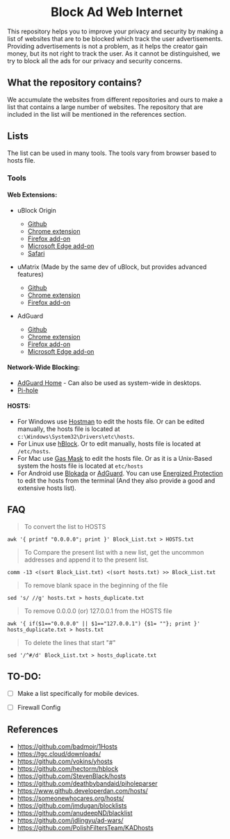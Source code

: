 <center> <h1> Block Ad Web Internet </h1> </center>


This repository helps you to improve your privacy and security by making a list of websites that are to be blocked which track the user advertisements. Providing advertisements is not a problem, as it helps the creator gain money, but its not right to track the user. As it cannot be distinguished, we try to block all the ads for our privacy and security concerns.

## What the repository contains?

We accumulate the websites from different repositories and ours to make a list that contains a large number of websites. The repository that are included in the list will be mentioned in the references section.

## Lists

The list can be used in many tools. The tools vary from browser based to hosts file.

### Tools

#### Web Extensions:

* uBlock Origin
  * [Github](https://github.com/gorhill/uBlock)
  * [Chrome extension](https://chrome.google.com/webstore/detail/ublock-origin/cjpalhdlnbpafiamejdnhcphjbkeiagm)
  * [Firefox add-on](https://addons.mozilla.org/addon/ublock-origin/)
  * [Microsoft Edge add-on](https://microsoftedge.microsoft.com/addons/detail/odfafepnkmbhccpbejgmiehpchacaeak)
  * [Safari](https://github.com/el1t/uBlock-Safari#ublock-originfor-safari)

* uMatrix (Made by the same dev of uBlock, but provides advanced features)
  * [Github](https://github.com/gorhill/uMatrix)
  * [Chrome extension](https://chrome.google.com/webstore/detail/%C2%B5matrix/ogfcmafjalglgifnmanfmnieipoejdcf)
  * [Firefox add-on](https://addons.mozilla.org/firefox/addon/umatrix/)

* AdGuard
  * [Github](https://github.com/AdguardTeam/AdguardBrowserExtension)
  * [Chrome extension](https://chrome.google.com/webstore/detail/adguard-adblocker/bgnkhhnnamicmpeenaelnjfhikgbkllg)
  * [Firefox add-on](https://addons.mozilla.org/en-GB/firefox/addon/adguard-adblocker/)
  * [Microsoft Edge add-on](https://microsoftedge.microsoft.com/addons/detail/pdffkfellgipmhklpdmokmckkkfcopbh)


#### Network-Wide Blocking:

* [AdGuard Home](https://adguard.com/en/adguard-home/overview.html) - Can also be used as system-wide in desktops.
* [Pi-hole](https://pi-hole.net/)

#### HOSTS:

* For Windows use [Hostman](http://www.abelhadigital.com/hostsman/) to edit the hosts file. Or can be edited manually, the hosts file is located at `c:\Windows\System32\Drivers\etc\hosts`.
* For Linux use [hBlock](https://github.com/hectorm/hBlock). Or to edit manually, hosts file is located at `/etc/hosts`.
* For Mac use [Gas Mask](https://github.com/2ndalpha/gasmask) to edit the hosts file. Or as it is a Unix-Based system the hosts file is located at `etc/hosts`
* For Android use [Blokada](https://github.com/blokadaorg/blokada) or [AdGuard](https://adguard.com/en/adguard-android/overview.html). You can use [Energized Protection](https://energized.pro/) to edit the hosts from the terminal (And they also provide a good and extensive hosts list).

## FAQ

> To convert the list to HOSTS

```
awk '{ printf "0.0.0.0"; print }' Block_List.txt > HOSTS.txt
```

> To Compare the present list with a new list, get the uncommon addresses and append it to the present list.

```
comm -13 <(sort Block_List.txt) <(sort hosts.txt) >> Block_List.txt
```

> To remove blank space in the beginning of the file

```
sed 's/ //g' hosts.txt > hosts_duplicate.txt
```

> To remove 0.0.0.0 (or) 127.0.0.1 from the HOSTS file

```
awk '{ if($1=="0.0.0.0" || $1=="127.0.0.1") {$1= ""}; print }' hosts_duplicate.txt > hosts.txt
```

> To delete the lines that start "#"

```
sed '/^#/d' Block_List.txt > hosts_duplicate.txt
```

## TO-DO:
- [ ] Make a list specifically for mobile devices.
- [ ] Firewall Config


## References
* https://github.com/badmojr/1Hosts
* https://tgc.cloud/downloads/
* https://github.com/vokins/yhosts
* https://github.com/hectorm/hblock
* https://github.com/StevenBlack/hosts
* https://github.com/deathbybandaid/piholeparser
* https://www.github.developerdan.com/hosts/
* https://someonewhocares.org/hosts/
* https://github.com/jmdugan/blocklists
* https://github.com/anudeepND/blacklist
* https://github.com/jdlingyu/ad-wars/
* https://github.com/PolishFiltersTeam/KADhosts
